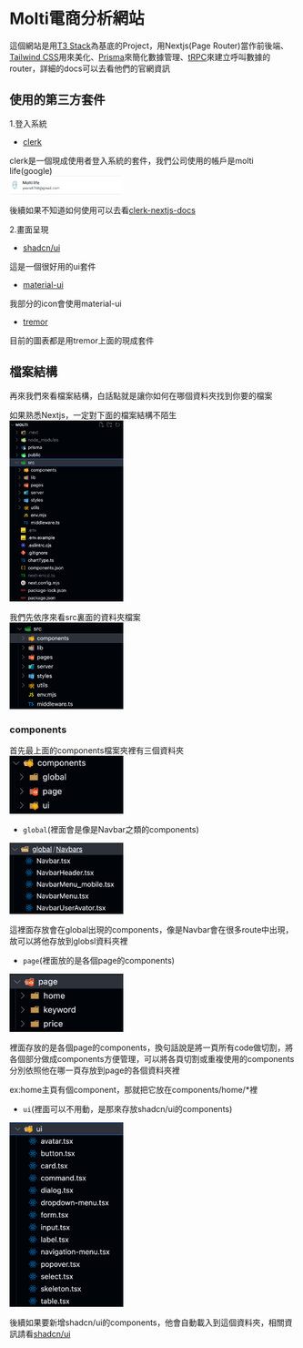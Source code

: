 # Molti電商分析網站

這個網站是用[T3 Stack](https://create.t3.gg/)為基底的Project，用Nextjs(Page Router)當作前後端、[Tailwind CSS](https://tailwindcss.com)用來美化、[Prisma](https://prisma.io)來簡化數據管理、[tRPC](https://trpc.io)來建立呼叫數據的router，詳細的docs可以去看他們的官網資訊

## 使用的第三方套件

1.登入系統

- [clerk](https://dashboard.clerk.com/)

clerk是一個現成使用者登入系統的套件，我們公司使用的帳戶是molti life(google)<br>
<img src="./public/README/molti_life_account.png" alt="Alt Text" width="200">

後續如果不知道如何使用可以去看[clerk-nextjs-docs](https://clerk.com/docs/quickstarts/nextjs)



2.畫面呈現

- [shadcn/ui](https://ui.shadcn.com/)

這是一個很好用的ui套件

- [material-ui](https://mui.com/material-ui/material-icons/?theme=Outlined&query=scien)

我部分的icon會使用material-ui

- [tremor](https://www.tremor.so/)

目前的圖表都是用tremor上面的現成套件




## 檔案結構

再來我們來看檔案結構，白話點就是讓你如何在哪個資料夾找到你要的檔案

如果熟悉Nextjs，一定對下面的檔案結構不陌生<br>
<img src="./public/README/folder_structure.png" alt="Alt Text" width="200">

我們先依序來看src裏面的資料夾檔案<br>
<img src="./public/README/src.png" alt="Alt Text" width="200">

### components
首先最上面的components檔案夾裡有三個資料夾
<img src="./public/README/components.png" alt="Alt Text" width="200">

- `global`(裡面會是像是Navbar之類的components)<br>
<img src="./public/README/components-global.png" alt="Alt Text" width="200">

這裡面存放會在global出現的components，像是Navbar會在很多route中出現，故可以將他存放到globsl資料夾裡

- `page`(裡面放的是各個page的components)<br>
<img src="./public/README/components-page.png" alt="Alt Text" width="200">

裡面存放的是各個page的components，換句話說是將一頁所有code做切割，將各個部分做成components方便管理，可以將各頁切割或重複使用的components分別依照他在哪一頁存放到page的各個資料夾裡

ex:home主頁有個component，那就把它放在components/home/*裡


- `ui`(裡面可以不用動，是那來存放shadcn/ui的components)<br>
<img src="./public/README/components-ui.png" alt="Alt Text" width="200">

後續如果要新增shadcn/ui的components，他會自動載入到這個資料夾，相關資訊請看[shadcn/ui](https://ui.shadcn.com/)


